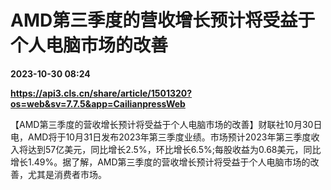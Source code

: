 # AMD第三季度的营收增长预计将受益于个人电脑市场的改善

**2023-10-30 08:24**

**https://api3.cls.cn/share/article/1501320?os=web&sv=7.7.5&app=CailianpressWeb**

【AMD第三季度的营收增长预计将受益于个人电脑市场的改善】财联社10月30日电，AMD将于10月31日发布2023年第三季度业绩。市场预计2023年第三季度收入将达到57亿美元，同比增长2.5%，环比增长6.5%;每股收益为0.68美元，同比增长1.49%。据了解，AMD第三季度的营收增长预计将受益于个人电脑市场的改善，尤其是消费者市场。